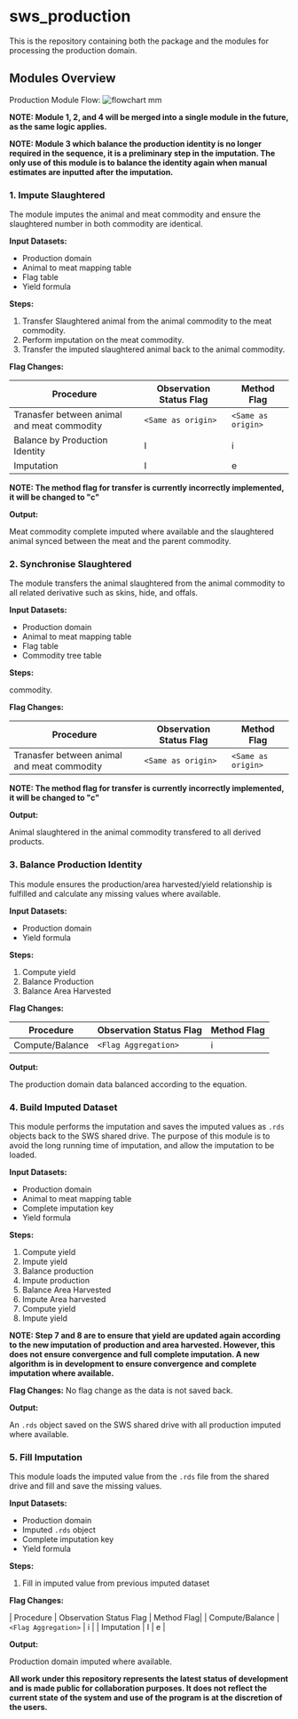 # sws_production

This is the repository containing both the package and the modules for
processing the production domain.

## Modules Overview

Production Module Flow:
![flowchart mm](https://cloud.githubusercontent.com/assets/1054320/15193239/18f489fc-17bd-11e6-9f3b-282c4891a702.png)

**NOTE: Module 1, 2, and 4 will be merged into a single module in the future, as
  the same logic applies.**

**NOTE: Module 3 which balance the production identity is no longer required in
  the sequence, it is a preliminary step in the imputation. The only use of this
  module is to balance the identity again when manual estimates are inputted
  after the imputation.**


### 1. Impute Slaughtered

The module imputes the animal and meat commodity and ensure the slaughtered
number in both commodity are identical.

**Input Datasets:**

* Production domain
* Animal to meat mapping table
* Flag table
* Yield formula

**Steps:**

1. Transfer Slaughtered animal from the animal commodity to the meat commodity.
2. Perform imputation on the meat commodity.
3. Transfer the imputed slaughtered animal back to the animal commodity.

**Flag Changes:**

| Procedure | Observation Status Flag | Method Flag|
| --- | --- | --- |
| Tranasfer between animal and meat commodity | `<Same as origin>` | `<Same as origin>` |
| Balance by Production Identity | I | i |
| Imputation | I | e |

**NOTE: The method flag for transfer is currently incorrectly implemented, it
  will be changed to "c"**

**Output:**

Meat commodity complete imputed where available and the slaughtered animal
synced between the meat and the parent commodity.


### 2. Synchronise Slaughtered

The module transfers the animal slaughtered from the animal commodity to all
related derivative such as skins, hide, and offals.

**Input Datasets:**

* Production domain
* Animal to meat mapping table
* Flag table
* Commodity tree table

**Steps:**


commodity.

**Flag Changes:**

| Procedure | Observation Status Flag | Method Flag|
| --- | --- | --- |
| Tranasfer between animal and meat commodity | `<Same as origin>` | `<Same as origin>` |

**NOTE: The method flag for transfer is currently incorrectly implemented, it
  will be changed to "c"**

**Output:**

Animal slaughtered in the animal commodity transfered to all derived products.


### 3. Balance Production Identity

This module ensures the production/area harvested/yield relationship is
fulfilled and calculate any missing values where available.

**Input Datasets:**

* Production domain
* Yield formula

**Steps:**

1. Compute yield
2. Balance Production
3. Balance Area Harvested

**Flag Changes:**

| Procedure | Observation Status Flag | Method Flag|
| --- | --- | --- |
| Compute/Balance | `<Flag Aggregation>` | i |

**Output:**

The production domain data balanced according to the equation.


### 4. Build Imputed Dataset

This module performs the imputation and saves the imputed values as `.rds`
objects back to the SWS shared drive. The purpose of this module is to avoid the
long running time of imputation, and allow the imputation to be loaded.

**Input Datasets:**

* Production domain
* Animal to meat mapping table
* Complete imputation key
* Yield formula

**Steps:**

1. Compute yield
2. Impute yield
3. Balance production
4. Impute production
5. Balance Area Harvested
6. Impute Area harvested
7. Compute yield
8. Impute yield

**NOTE: Step 7 and 8 are to ensure that yield are updated again according to the
  new imputation of production and area harvested. However, this does not ensure
  convergence and full complete imputation. A new algorithm is in development to
  ensure convergence and complete imputation where available.**

**Flag Changes:**
No flag change as the data is not saved back.

**Output:**

An `.rds` object saved on the SWS shared drive with all production imputed where
available.

### 5. Fill Imputation

This module loads the imputed value from the `.rds` file from the shared drive
and fill and save the missing values.

**Input Datasets:**

* Production domain
* Imputed `.rds` object
* Complete imputation key
* Yield formula

**Steps:**

1. Fill in imputed value from previous imputed dataset

**Flag Changes:**

| Procedure | Observation Status Flag | Method Flag|
| Compute/Balance | `<Flag Aggregation>` | i |
| Imputation | I | e |

**Output:**

Production domain imputed where available.


**All work under this repository represents the latest status of development and
   is made public for collaboration purposes. It does not reflect the current
   state of the system and use of the program is at the discretion of the
   users.**
